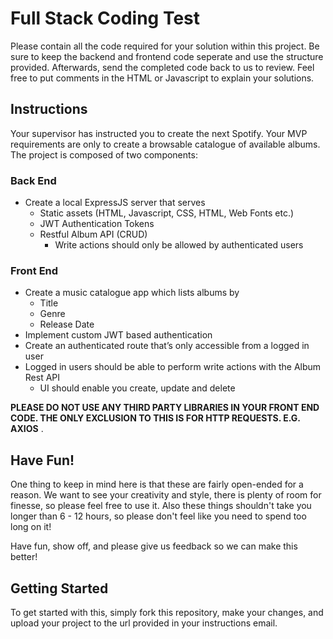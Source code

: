 # Full Stack Coding Test

Please contain all the code required for your solution within this project. Be sure to keep the backend and frontend code seperate and use the structure provided. Afterwards, send the completed code back to us to review. Feel free to put comments in the HTML or Javascript to explain your solutions.


## Instructions

Your supervisor has instructed you to create the next Spotify. Your MVP requirements are only to create a browsable catalogue of available albums. The project is composed of two components:

### Back End

* Create a local ExpressJS server that serves
    * Static assets (HTML, Javascript, CSS, HTML, Web Fonts etc.)
    * JWT Authentication Tokens
    * Restful Album API (CRUD)
        * Write actions should only be allowed by authenticated users 

### Front End

* Create a music catalogue app which lists albums by
    * Title
    * Genre
    * Release Date
* Implement custom JWT based authentication
* Create an authenticated route that’s only accessible from a logged in user
* Logged in users should be able to perform write actions with the Album Rest API
    * UI should enable you create, update and delete

**PLEASE DO NOT USE ANY THIRD PARTY LIBRARIES IN YOUR FRONT END CODE. THE ONLY EXCLUSION TO THIS IS FOR HTTP REQUESTS. E.G. AXIOS** .


## Have Fun!

One thing to keep in mind here is that these are fairly open-ended for a reason. We want to see your creativity and style, there is plenty of room for finesse, so please feel free to use it. Also these things shouldn't take you longer than 6 - 12 hours, so please don't feel like you need to spend too long on it!

Have fun, show off, and please give us feedback so we can make this better!


## Getting Started

To get started with this, simply fork this repository, make your changes, and upload your project to the url provided in your instructions email.
